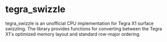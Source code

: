 # tegra_swizzle
tegra_swizzle is an unofficial CPU implementation for Tegra X1 surface swizzling.
The library provides functions for converting between the Tegra X1's optimized memory layout 
and standard row-major ordering. 